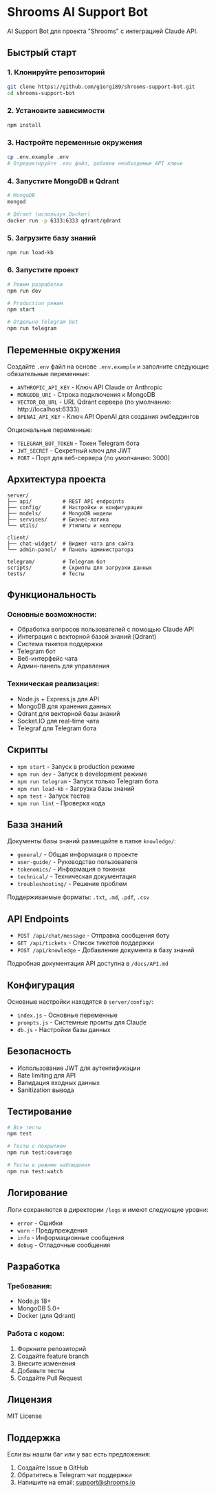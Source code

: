 # Shrooms AI Support Bot

AI Support Bot для проекта "Shrooms" с интеграцией Claude API.

## Быстрый старт

### 1. Клонируйте репозиторий
```bash
git clone https://github.com/g1orgi89/shrooms-support-bot.git
cd shrooms-support-bot
```

### 2. Установите зависимости
```bash
npm install
```

### 3. Настройте переменные окружения
```bash
cp .env.example .env
# Отредактируйте .env файл, добавив необходимые API ключи
```

### 4. Запустите MongoDB и Qdrant
```bash
# MongoDB
mongod

# Qdrant (используя Docker)
docker run -p 6333:6333 qdrant/qdrant
```

### 5. Загрузите базу знаний
```bash
npm run load-kb
```

### 6. Запустите проект
```bash
# Режим разработки
npm run dev

# Production режим
npm start

# Отдельно Telegram bot
npm run telegram
```

## Переменные окружения

Создайте `.env` файл на основе `.env.example` и заполните следующие обязательные переменные:

- `ANTHROPIC_API_KEY` - Ключ API Claude от Anthropic
- `MONGODB_URI` - Строка подключения к MongoDB
- `VECTOR_DB_URL` - URL Qdrant сервера (по умолчанию: http://localhost:6333)
- `OPENAI_API_KEY` - Ключ API OpenAI для создания эмбеддингов

Опциональные переменные:
- `TELEGRAM_BOT_TOKEN` - Токен Telegram бота
- `JWT_SECRET` - Секретный ключ для JWT
- `PORT` - Порт для веб-сервера (по умолчанию: 3000)

## Архитектура проекта

```
server/
├── api/          # REST API endpoints
├── config/       # Настройки и конфигурация
├── models/       # MongoDB модели
├── services/     # Бизнес-логика
└── utils/        # Утилиты и хелперы

client/
├── chat-widget/  # Виджет чата для сайта
└── admin-panel/  # Панель администратора

telegram/         # Telegram бот
scripts/          # Скрипты для загрузки данных
tests/            # Тесты
```

## Функциональность

### Основные возможности:
- Обработка вопросов пользователей с помощью Claude API
- Интеграция с векторной базой знаний (Qdrant)
- Система тикетов поддержки
- Telegram бот
- Веб-интерфейс чата
- Админ-панель для управления

### Техническая реализация:
- Node.js + Express.js для API
- MongoDB для хранения данных
- Qdrant для векторной базы знаний
- Socket.IO для real-time чата
- Telegraf для Telegram бота

## Скрипты

- `npm start` - Запуск в production режиме
- `npm run dev` - Запуск в development режиме
- `npm run telegram` - Запуск только Telegram бота
- `npm run load-kb` - Загрузка базы знаний
- `npm test` - Запуск тестов
- `npm run lint` - Проверка кода

## База знаний

Документы базы знаний размещайте в папке `knowledge/`:
- `general/` - Общая информация о проекте
- `user-guide/` - Руководство пользователя
- `tokenomics/` - Информация о токенах
- `technical/` - Техническая документация
- `troubleshooting/` - Решение проблем

Поддерживаемые форматы: `.txt`, `.md`, `.pdf`, `.csv`

## API Endpoints

- `POST /api/chat/message` - Отправка сообщения боту
- `GET /api/tickets` - Список тикетов поддержки
- `POST /api/knowledge` - Добавление документа в базу знаний

Подробная документация API доступна в `/docs/API.md`

## Конфигурация

Основные настройки находятся в `server/config/`:
- `index.js` - Основные переменные
- `prompts.js` - Системные промты для Claude
- `db.js` - Настройки базы данных

## Безопасность

- Использование JWT для аутентификации
- Rate limiting для API
- Валидация входных данных
- Sanitization вывода

## Тестирование

```bash
# Все тесты
npm test

# Тесты с покрытием
npm run test:coverage

# Тесты в режиме наблюдения
npm run test:watch
```

## Логирование

Логи сохраняются в директории `/logs` и имеют следующие уровни:
- `error` - Ошибки
- `warn` - Предупреждения
- `info` - Информационные сообщения
- `debug` - Отладочные сообщения

## Разработка

### Требования:
- Node.js 18+
- MongoDB 5.0+
- Docker (для Qdrant)

### Работа с кодом:
1. Форкните репозиторий
2. Создайте feature branch
3. Внесите изменения
4. Добавьте тесты
5. Создайте Pull Request

## Лицензия

MIT License

## Поддержка

Если вы нашли баг или у вас есть предложения:
1. Создайте Issue в GitHub
2. Обратитесь в Telegram чат поддержки
3. Напишите на email: support@shrooms.io
